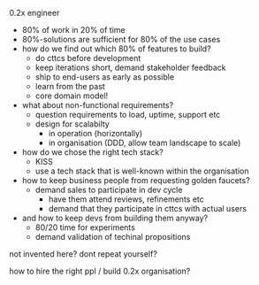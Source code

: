 0.2x engineer

* 80% of work in 20% of time
* 80%-solutions are sufficient for 80% of the use cases
* how do we find out which 80% of features to build?
    * do cttcs before development
    * keep iterations short, demand stakeholder feedback
    * ship to end-users as early as possible
    * learn from the past
    * core domain model!
* what about non-functional requirements?
    * question requirements to load, uptime, support etc
    * design for scalabilty
        * in operation (horizontally)
        * in organisation (DDD, allow team landscape to scale)
* how do we chose the right tech stack?
    * KISS
    * use a tech stack that is well-known within the organisation
* how to keep business people from requesting golden faucets?
    * demand sales to participate in dev cycle
        * have them attend reviews, refinements etc
        * demand that they participate in cttcs with actual users
* and how to keep devs from building them anyway?
    * 80/20 time for experiments
    * demand validation of techinal propositions


not invented here? dont repeat yourself?

how to hire the right ppl / build 0.2x organisation?
